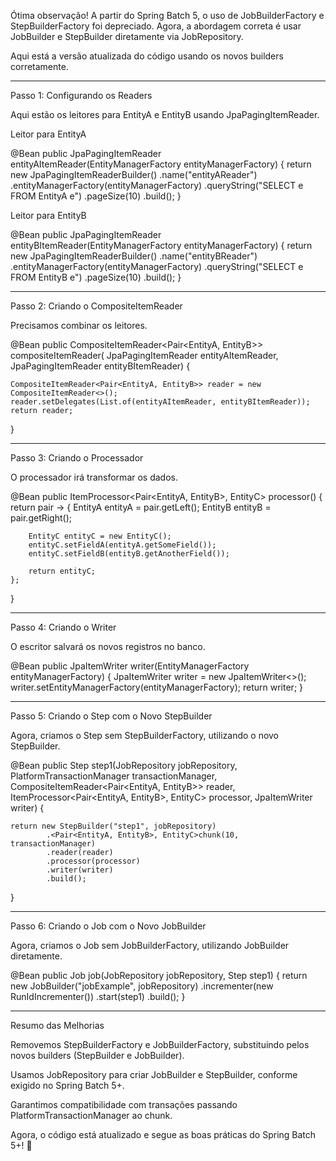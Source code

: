 Ótima observação! A partir do Spring Batch 5, o uso de JobBuilderFactory e StepBuilderFactory foi depreciado. Agora, a abordagem correta é usar JobBuilder e StepBuilder diretamente via JobRepository.

Aqui está a versão atualizada do código usando os novos builders corretamente.


---

Passo 1: Configurando os Readers

Aqui estão os leitores para EntityA e EntityB usando JpaPagingItemReader.

Leitor para EntityA

@Bean
public JpaPagingItemReader<EntityA> entityAItemReader(EntityManagerFactory entityManagerFactory) {
    return new JpaPagingItemReaderBuilder<EntityA>()
            .name("entityAReader")
            .entityManagerFactory(entityManagerFactory)
            .queryString("SELECT e FROM EntityA e")
            .pageSize(10)
            .build();
}

Leitor para EntityB

@Bean
public JpaPagingItemReader<EntityB> entityBItemReader(EntityManagerFactory entityManagerFactory) {
    return new JpaPagingItemReaderBuilder<EntityB>()
            .name("entityBReader")
            .entityManagerFactory(entityManagerFactory)
            .queryString("SELECT e FROM EntityB e")
            .pageSize(10)
            .build();
}


---

Passo 2: Criando o CompositeItemReader

Precisamos combinar os leitores.

@Bean
public CompositeItemReader<Pair<EntityA, EntityB>> compositeItemReader(
        JpaPagingItemReader<EntityA> entityAItemReader,
        JpaPagingItemReader<EntityB> entityBItemReader) {
    
    CompositeItemReader<Pair<EntityA, EntityB>> reader = new CompositeItemReader<>();
    reader.setDelegates(List.of(entityAItemReader, entityBItemReader));
    return reader;
}


---

Passo 3: Criando o Processador

O processador irá transformar os dados.

@Bean
public ItemProcessor<Pair<EntityA, EntityB>, EntityC> processor() {
    return pair -> {
        EntityA entityA = pair.getLeft();
        EntityB entityB = pair.getRight();
        
        EntityC entityC = new EntityC();
        entityC.setFieldA(entityA.getSomeField());
        entityC.setFieldB(entityB.getAnotherField());
        
        return entityC;
    };
}


---

Passo 4: Criando o Writer

O escritor salvará os novos registros no banco.

@Bean
public JpaItemWriter<EntityC> writer(EntityManagerFactory entityManagerFactory) {
    JpaItemWriter<EntityC> writer = new JpaItemWriter<>();
    writer.setEntityManagerFactory(entityManagerFactory);
    return writer;
}


---

Passo 5: Criando o Step com o Novo StepBuilder

Agora, criamos o Step sem StepBuilderFactory, utilizando o novo StepBuilder.

@Bean
public Step step1(JobRepository jobRepository,
                  PlatformTransactionManager transactionManager,
                  CompositeItemReader<Pair<EntityA, EntityB>> reader,
                  ItemProcessor<Pair<EntityA, EntityB>, EntityC> processor,
                  JpaItemWriter<EntityC> writer) {

    return new StepBuilder("step1", jobRepository)
            .<Pair<EntityA, EntityB>, EntityC>chunk(10, transactionManager)
            .reader(reader)
            .processor(processor)
            .writer(writer)
            .build();
}


---

Passo 6: Criando o Job com o Novo JobBuilder

Agora, criamos o Job sem JobBuilderFactory, utilizando JobBuilder diretamente.

@Bean
public Job job(JobRepository jobRepository, Step step1) {
    return new JobBuilder("jobExample", jobRepository)
            .incrementer(new RunIdIncrementer())
            .start(step1)
            .build();
}


---

Resumo das Melhorias

Removemos StepBuilderFactory e JobBuilderFactory, substituindo pelos novos builders (StepBuilder e JobBuilder).

Usamos JobRepository para criar JobBuilder e StepBuilder, conforme exigido no Spring Batch 5+.

Garantimos compatibilidade com transações passando PlatformTransactionManager ao chunk.


Agora, o código está atualizado e segue as boas práticas do Spring Batch 5+! 🚀

